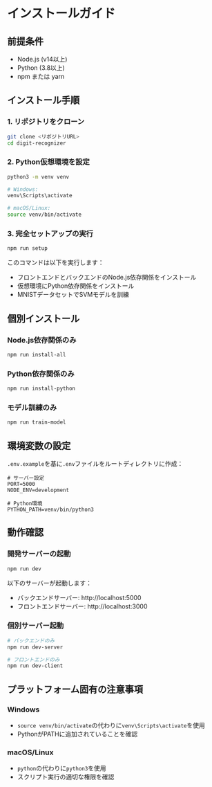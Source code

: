 # インストールガイド

## 前提条件

- Node.js (v14以上)
- Python (3.8以上)
- npm または yarn

## インストール手順

### 1. リポジトリをクローン

```bash
git clone <リポジトリURL>
cd digit-recognizer
```

### 2. Python仮想環境を設定

```bash
python3 -m venv venv

# Windows:
venv\Scripts\activate

# macOS/Linux:
source venv/bin/activate
```

### 3. 完全セットアップの実行

```bash
npm run setup
```

このコマンドは以下を実行します：
- フロントエンドとバックエンドのNode.js依存関係をインストール
- 仮想環境にPython依存関係をインストール
- MNISTデータセットでSVMモデルを訓練

## 個別インストール

### Node.js依存関係のみ

```bash
npm run install-all
```

### Python依存関係のみ

```bash
npm run install-python
```

### モデル訓練のみ

```bash
npm run train-model
```

## 環境変数の設定

`.env.example`を基に`.env`ファイルをルートディレクトリに作成：

```env
# サーバー設定
PORT=5000
NODE_ENV=development

# Python環境
PYTHON_PATH=venv/bin/python3
```

## 動作確認

### 開発サーバーの起動

```bash
npm run dev
```

以下のサーバーが起動します：
- バックエンドサーバー: http://localhost:5000
- フロントエンドサーバー: http://localhost:3000

### 個別サーバー起動

```bash
# バックエンドのみ
npm run dev-server

# フロントエンドのみ
npm run dev-client
```

## プラットフォーム固有の注意事項

### Windows

- `source venv/bin/activate`の代わりに`venv\Scripts\activate`を使用
- PythonがPATHに追加されていることを確認

### macOS/Linux

- `python`の代わりに`python3`を使用
- スクリプト実行の適切な権限を確認